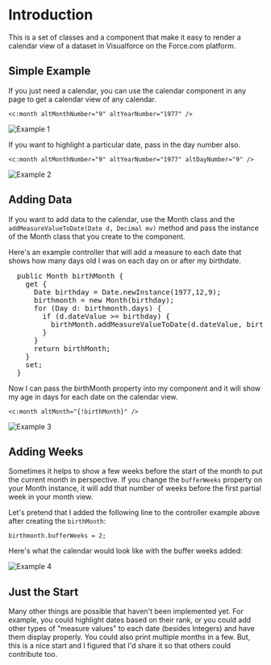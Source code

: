 Introduction
============
This is a set of classes and a component that make it easy to render a calendar view of a dataset in Visualforce on the Force.com platform.

Simple Example
--------------
If you just need a calendar, you can use the calendar component in any page to get a calendar view of any calendar.

`<c:month altMonthNumber="9" altYearNumber="1977" />`

![Example 1](apexcalendar/blob/master/img/apexcalendar_example_1.png "Example 1")

If you want to highlight a particular date, pass in the day number also.

`<c:month altMonthNumber="9" altYearNumber="1977" altDayNumber="9" />`

![Example 2](apexcalendar/blob/master/img/apexcalendar_example_2.png "Example 2")

Adding Data
-----------
If you want to add data to the calendar, use the Month class and the `addMeasureValueToDate(Date d, Decimal mv)` method and pass the instance of the Month class that you create to the component.

Here's an example controller that will add a measure to each date that shows how many days old I was on each day on or after my birthdate.

<pre>
  public Month birthMonth {
    get {
      Date birthday = Date.newInstance(1977,12,9);
      birthmonth = new Month(birthday);
      for (Day d: birthmonth.days) {
        if (d.dateValue >= birthday) {
          birthMonth.addMeasureValueToDate(d.dateValue, birthday.daysBetween(d.dateValue));          
        }
      }
      return birthMonth;
    }
    set;
  }
</pre>

Now I can pass the birthMonth property into my component and it will show my age in days for each date on the calendar view.

`<c:month altMonth="{!birthMonth}" />`

![Example 3](apexcalendar/blob/master/img/apexcalendar_example_3.png "Example 3")

Adding Weeks
------------
Sometimes it helps to show a few weeks before the start of the month to put the current month in perspective. If you change the `bufferWeeks` property on your Month instance, it will add that number of weeks before the first partial week in your month view.

Let's pretend that I added the following line to the controller example above after creating the `birthMonth`:

`birthmonth.bufferWeeks = 2;`

Here's what the calendar would look like with the buffer weeks added:

![Example 4](apexcalendar/blob/master/img/apexcalendar_example_4.png "Example 4")

Just the Start
--------------
Many other things are possible that haven't been implemented yet. For example, you could highlight dates based on their rank, or you could add other types of "measure values" to each date (besides Integers) and have them display properly. You could also print multiple months in a few. But, this is a nice start and I figured that I'd share it so that others could contribute too.
